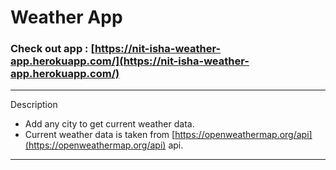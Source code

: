 # Weather App
### Check out app : [https://nit-isha-weather-app.herokuapp.com/](https://nit-isha-weather-app.herokuapp.com/)

---
Description
- Add any city to get current weather data.
- Current weather data is taken from [https://openweathermap.org/api](https://openweathermap.org/api) api.
 
---
  
